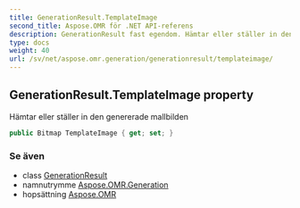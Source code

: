 ```yaml
---
title: GenerationResult.TemplateImage
second_title: Aspose.OMR för .NET API-referens
description: GenerationResult fast egendom. Hämtar eller ställer in den genererade mallbilden
type: docs
weight: 40
url: /sv/net/aspose.omr.generation/generationresult/templateimage/
---
```

## GenerationResult.TemplateImage property

Hämtar eller ställer in den genererade mallbilden

```csharp
public Bitmap TemplateImage { get; set; }
```

### Se även

* class [GenerationResult](../)
* namnutrymme [Aspose.OMR.Generation](../../generationresult/)
* hopsättning [Aspose.OMR](../../../)


